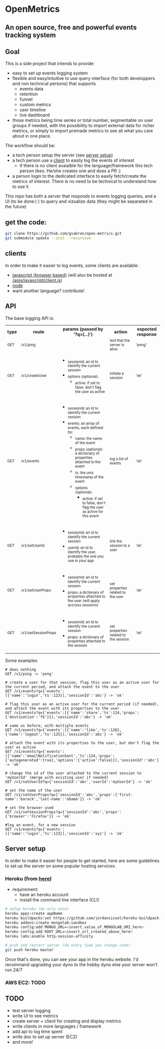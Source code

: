 # OpenMetrics


## An open source, free and powerful events tracking system


## Goal
This is a side project that intends to provide
- easy to set up events logging system
- flexible and easy/intuitive to use query interface (for both  developpers and non technical persons) that supports
    - events data
    - retention
    - funnel
    - custom metrics
    - user timeline
    - live dashboard
- those metrics being time series or total number, segmentable on user groups if needed, with the possibility to import external data for richer metrics, or simply to import premade metrics to see all what you care about in one place.

The workflow should be:
- a tech person setup the server (see [server setup](https://github.com/gsabran/open-metrics#server-setup))
- a tech person use a [client](https://github.com/gsabran/open-metrics#clients) to easily log the events of interest
  - if there is no client avaialble for the language/framework this tech person likes. He/she creates one and does a PR :)
- a person login to the dedicated interface to easily fetch/create the metrics of interest. There is no need to be technical to understand how to use it

This repo has both a server that responds to events logging queries, and a UI (to be done:) ) to query and vizualize data (they might be separated in the future)

## get the code:
```bash
git clone https://github.com/gsabran/open-metrics.git
git submodule update --init --recursive
```

## clients
In order to make it easier to log events, some clients are available:
- [javascript (browser based)](https://github.com/gsabran/open-metrics-client-javascript) (will also be hosted at [/apis/javascript/client.js](https://github.com/gsabran/open-metrics-client-javascript/blob/d21e9889770674358f7358c4cdc9762ef240f338/client.js))
- [node](https://github.com/gsabran/open-metrics-client-npm)
- want another language? contribute!

## API

The base logging API is:


<table style="font-size:14px;">
  <tbody>
    <tr>
      <th>type</th>
      <th>route</th>
      <th>params (passed by '?q={...}')</th>
      <th>action</th>
      <th>expected response</th>
    </tr>
    <tr>
      <td><sub>GET</sub></td>
      <td><sub>/v1/ping</sub></td>
      <td><sub></sub></td>
      <td><sub>test that the server is alive</sub></td>
      <td><sub>'pong'</sub></td>
    </tr>
    <tr>
      <td><sub>GET</sub></td>
      <td><sub>/v1/createUser</sub></td>
      <td><ul>
        <li><sub>sessionId: an id to identify the current session</sub></li>
        <li><sub>options (optional):<br/></sub>
          <ul>
            <li><sub>active: if set to false, don't flag the user as active</sub></li>
          </ul>
        </li>
      </ul></td>
      <td><sub>initiate a session</sub></td>
      <td><sub>'ok'</sub></td>
    </tr>
    <tr>
      <td><sub>GET</sub></td>
      <td><sub>/v1/events</sub></td>
      <td><ul>
        <li><sub>sessionId: an id to identify the current session</sub></li>
        <li><sub>events: an array of events, each defined by:<br/></sub>
          <ul>
            <li><sub>name: the name of the event</sub></li>
            <li><sub>props (optional): a dictionary of properties attached to the event</sub></li>
            <li><sub>ts: the unix timestamp of the event</sub></li>
            <li><sub>options (optional):<br/></sub>
              <ul>
                <li><sub>active: if set to false, don't flag the user as active for this event</sub></li>
              </ul>
            </li>
          </ul>
        </li>
      </ul></td>
      <td><sub>log a list of events</sub></td>
      <td><sub>'ok'</sub></td>
    </tr>
    <tr>
      <td><sub>GET</sub></td>
      <td><sub>/v1/setUserId</sub></td>
      <td><ul>
        <li><sub>sessionId: an id to identify the current session</sub></li>
        <li><sub>userId: an id to identify the user, probably the one you use in your app</sub></li>
      </ul></td>
      <td><sub>link the session to a user</sub></td>
      <td><sub>'ok'</sub></td>
    </tr>
    <tr>
      <td><sub>GET</sub></td>
      <td><sub>/v1/setUserProps</sub></td>
      <td><ul>
        <li><sub>sessionId: an id to identify the current session</sub></li>
        <li><sub>props: a dictionary of properties attached to the user (will apply accross sessions)</sub></li>
      </ul></td>
      <td><sub>set properties related to the user</sub></td>
      <td><sub>'ok'</sub></td>
    </tr>
    <tr>
      <td><sub>GET</sub></td>
      <td><sub>/v1/setSessionProps</sub></td>
      <td><ul>
        <li><sub>sessionId: an id to identify the current session</sub></li>
        <li><sub>props: a dictionary of properties attached to the session</sub></li>
      </ul></td>
      <td><sub>set properties related to the session</sub></td>
      <td><sub>'ok'</sub></td>
    </tr>
  </tbody>
</table>

Some examples

```
# does nothing
GET /v1/ping -> 'pong' 

# create a user for that session, flag this user as an active user for the current period, and attach the event to the user
GET /v1/events?q={'events':[{'name':'login','ts':123}],'sessionId':'abc'} -> 'ok'

# flag this user as an active user for the current period (if needed), and attach the event with its properties to the user
GET /v1/events?q={'events':[{'name':'share','ts':124,'props':{'destination':'fb'}}],'sessionId':'abc'} -> 'ok'

# same as before, with multiple events
GET /v1/events?q={'events':[{'name':'like','ts':126},{'name':'logout','ts':125}],'sessionId':'abc'} -> 'ok'

# attach the event with its properties to the user, but don't flag the user as active
GET /v1/events?q={'events':[{'name':'emailNotificationSent','ts':124,'props':{'autogenerated':true},'options':{'active':false}}],'sessionId':'abc'} -> 'ok'

# change the id of the user attached to the current session to 'myUserId' (merge with existing user if needed)
GET /v1/setUserId?q={'sessionId':'abc','userId':'myUserId'} -> 'ok'

# set the name of the user
GET /v1/setUserProps?q={'sessionId':'abc','props':{'first-name':'barack','last-name':'obama'}} -> 'ok' 

# set the browser used
GET /v1/setSessionProps?q={'sessionId':'abc','props':{'browser':'Firefox'}} -> 'ok' 

#log an event, for a new session
GET /v1/events?q={'events':[{'name':'login','ts':123}],'sessionId':'xyz'} -> 'ok' 
```


## Server setup
In order to make it easier for people to get started, here are some guidelines to set up the server on some popular hosting services:

### Heroku (from [here](https://github.com/jordansissel/heroku-buildpack-meteor))

- requirement:
  - have an heroku account
  - install the command line interface (CLI)

```bash
# setup heroku (do only once)
heroku apps:create appName
heroku buildpacks:set https://github.com/jordansissel/heroku-buildpack-meteor.git
heroku addons:create mongolab:sandbox
heroku config:add MONGO_URL=<insert_value_of_MONGOLAB_URI_here>
heroku config:add ROOT_URL=<insert_url_created_above_here>
heroku labs:enable http-session-affinity

# push and restart server (do every time you change code)
git push heroku master

```


Once that's done, you can see your app in the heroku website. I'd recommand upgrading your dyno to the hobby dyno else your server won't run 24/7

### AWS EC2: TODO


## TODO
- test server logging
- write UI to see metrics
- create server + client for creating and display metrics
- write clients in more languages / framework
- add api to log time spent
- write doc to set up server (EC2)
- and more!
